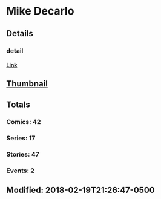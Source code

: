 # Mike  Decarlo 
## Details
### detail
#### [Link](http://marvel.com/comics/creators/1898/mike_decarlo?utm_campaign=apiRef&utm_source=225578a89fc76f3d20fbffda5d17a88d)
## [Thumbnail](http://i.annihil.us/u/prod/marvel/i/mg/c/60/4bb7a8d3d3c39.jpg)
## Totals
### Comics: 42
### Series: 17
### Stories: 47
### Events: 2
## Modified: 2018-02-19T21:26:47-0500